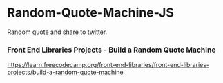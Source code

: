 # Random-Quote-Machine-JS

Random quote and share to twitter.

### Front End Libraries Projects - Build a Random Quote Machine
https://learn.freecodecamp.org/front-end-libraries/front-end-libraries-projects/build-a-random-quote-machine
